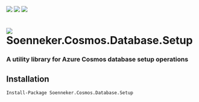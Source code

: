 [![](https://img.shields.io/nuget/v/Soenneker.Cosmos.Database.Setup.svg?style=for-the-badge)](https://www.nuget.org/packages/Soenneker.Cosmos.Database.Setup/)
[![](https://img.shields.io/github/actions/workflow/status/soenneker/soenneker.cosmos.database.setup/publish-package.yml?style=for-the-badge)](https://github.com/soenneker/soenneker.cosmos.database.setup/actions/workflows/publish-package.yml)
[![](https://img.shields.io/nuget/dt/Soenneker.Cosmos.Database.Setup.svg?style=for-the-badge)](https://www.nuget.org/packages/Soenneker.Cosmos.Database.Setup/)

# ![](https://user-images.githubusercontent.com/4441470/224455560-91ed3ee7-f510-4041-a8d2-3fc093025112.png) Soenneker.Cosmos.Database.Setup
### A utility library for Azure Cosmos database setup operations

## Installation

```
Install-Package Soenneker.Cosmos.Database.Setup
```
